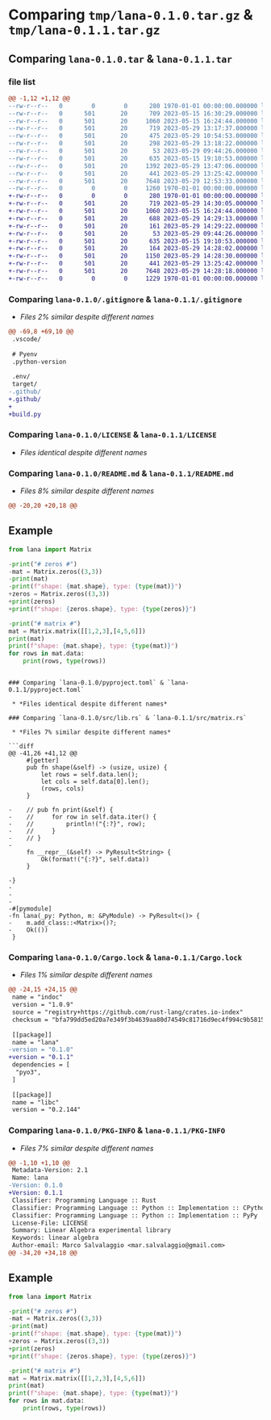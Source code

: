 # Comparing `tmp/lana-0.1.0.tar.gz` & `tmp/lana-0.1.1.tar.gz`

## Comparing `lana-0.1.0.tar` & `lana-0.1.1.tar`

### file list

```diff
@@ -1,12 +1,12 @@
--rw-r--r--   0        0        0      280 1970-01-01 00:00:00.000000 lana-0.1.0/Cargo.toml
--rw-r--r--   0      501       20      709 2023-05-15 16:30:29.000000 lana-0.1.0/.gitignore
--rw-r--r--   0      501       20     1060 2023-05-15 16:24:44.000000 lana-0.1.0/LICENSE
--rw-r--r--   0      501       20      719 2023-05-29 13:17:37.000000 lana-0.1.0/README.md
--rw-r--r--   0      501       20      475 2023-05-29 10:54:53.000000 lana-0.1.0/build.py
--rw-r--r--   0      501       20      298 2023-05-29 13:18:22.000000 lana-0.1.0/examples/example.py
--rw-r--r--   0      501       20       53 2023-05-29 09:44:26.000000 lana-0.1.0/lana/__init__.py
--rw-r--r--   0      501       20      635 2023-05-15 19:10:53.000000 lana-0.1.0/pyproject.toml
--rw-r--r--   0      501       20     1392 2023-05-29 13:47:06.000000 lana-0.1.0/src/lib.rs
--rw-r--r--   0      501       20      441 2023-05-29 13:25:42.000000 lana-0.1.0/test/test_matrix.py
--rw-r--r--   0      501       20     7648 2023-05-29 12:53:33.000000 lana-0.1.0/Cargo.lock
--rw-r--r--   0        0        0     1260 1970-01-01 00:00:00.000000 lana-0.1.0/PKG-INFO
+-rw-r--r--   0        0        0      280 1970-01-01 00:00:00.000000 lana-0.1.1/Cargo.toml
+-rw-r--r--   0      501       20      719 2023-05-29 14:30:05.000000 lana-0.1.1/.gitignore
+-rw-r--r--   0      501       20     1060 2023-05-15 16:24:44.000000 lana-0.1.1/LICENSE
+-rw-r--r--   0      501       20      688 2023-05-29 14:29:13.000000 lana-0.1.1/README.md
+-rw-r--r--   0      501       20      161 2023-05-29 14:29:22.000000 lana-0.1.1/examples/example.py
+-rw-r--r--   0      501       20       53 2023-05-29 09:44:26.000000 lana-0.1.1/lana/__init__.py
+-rw-r--r--   0      501       20      635 2023-05-15 19:10:53.000000 lana-0.1.1/pyproject.toml
+-rw-r--r--   0      501       20      164 2023-05-29 14:28:02.000000 lana-0.1.1/src/lib.rs
+-rw-r--r--   0      501       20     1150 2023-05-29 14:28:30.000000 lana-0.1.1/src/matrix.rs
+-rw-r--r--   0      501       20      441 2023-05-29 13:25:42.000000 lana-0.1.1/test/test_matrix.py
+-rw-r--r--   0      501       20     7648 2023-05-29 14:28:18.000000 lana-0.1.1/Cargo.lock
+-rw-r--r--   0        0        0     1229 1970-01-01 00:00:00.000000 lana-0.1.1/PKG-INFO
```

### Comparing `lana-0.1.0/.gitignore` & `lana-0.1.1/.gitignore`

 * *Files 2% similar despite different names*

```diff
@@ -69,8 +69,10 @@
 .vscode/
 
 # Pyenv
 .python-version
 
 .env/
 target/
-.github/
+.github/
+
+build.py
```

### Comparing `lana-0.1.0/LICENSE` & `lana-0.1.1/LICENSE`

 * *Files identical despite different names*

### Comparing `lana-0.1.0/README.md` & `lana-0.1.1/README.md`

 * *Files 8% similar despite different names*

```diff
@@ -20,20 +20,18 @@
 ```
 
 ## Example 
 
 ```python
 from lana import Matrix
 
-print("# zeros #")
-mat = Matrix.zeros((3,3))
-print(mat)
-print(f"shape: {mat.shape}, type: {type(mat)}")
+zeros = Matrix.zeros((3,3))
+print(zeros)
+print(f"shape: {zeros.shape}, type: {type(zeros)}")
 
-print("# matrix #")
 mat = Matrix.matrix([[1,2,3],[4,5,6]])
 print(mat)
 print(f"shape: {mat.shape}, type: {type(mat)}")
 for rows in mat.data:
     print(rows, type(rows))
 ```
```

### Comparing `lana-0.1.0/pyproject.toml` & `lana-0.1.1/pyproject.toml`

 * *Files identical despite different names*

### Comparing `lana-0.1.0/src/lib.rs` & `lana-0.1.1/src/matrix.rs`

 * *Files 7% similar despite different names*

```diff
@@ -41,26 +41,12 @@
     #[getter]
     pub fn shape(&self) -> (usize, usize) {
         let rows = self.data.len();
         let cols = self.data[0].len();
         (rows, cols)
     }
 
-    // pub fn print(&self) {
-    //     for row in self.data.iter() {
-    //         println!("{:?}", row);
-    //     }
-    // }
-
     fn __repr__(&self) -> PyResult<String> {
         Ok(format!("{:?}", self.data))
     }
 
-}
-
-
-
-#[pymodule]
-fn lana(_py: Python, m: &PyModule) -> PyResult<()> {
-    m.add_class::<Matrix>()?;
-    Ok(())
 }
```

### Comparing `lana-0.1.0/Cargo.lock` & `lana-0.1.1/Cargo.lock`

 * *Files 1% similar despite different names*

```diff
@@ -24,15 +24,15 @@
 name = "indoc"
 version = "1.0.9"
 source = "registry+https://github.com/rust-lang/crates.io-index"
 checksum = "bfa799dd5ed20a7e349f3b4639aa80d74549c81716d9ec4f994c9b5815598306"
 
 [[package]]
 name = "lana"
-version = "0.1.0"
+version = "0.1.1"
 dependencies = [
  "pyo3",
 ]
 
 [[package]]
 name = "libc"
 version = "0.2.144"
```

### Comparing `lana-0.1.0/PKG-INFO` & `lana-0.1.1/PKG-INFO`

 * *Files 7% similar despite different names*

```diff
@@ -1,10 +1,10 @@
 Metadata-Version: 2.1
 Name: lana
-Version: 0.1.0
+Version: 0.1.1
 Classifier: Programming Language :: Rust
 Classifier: Programming Language :: Python :: Implementation :: CPython
 Classifier: Programming Language :: Python :: Implementation :: PyPy
 License-File: LICENSE
 Summary: Linear Algebra experimental library
 Keywords: linear algebra
 Author-email: Marco Salvalaggio <mar.salvalaggio@gmail.com>
@@ -34,20 +34,18 @@
 ```
 
 ## Example 
 
 ```python
 from lana import Matrix
 
-print("# zeros #")
-mat = Matrix.zeros((3,3))
-print(mat)
-print(f"shape: {mat.shape}, type: {type(mat)}")
+zeros = Matrix.zeros((3,3))
+print(zeros)
+print(f"shape: {zeros.shape}, type: {type(zeros)}")
 
-print("# matrix #")
 mat = Matrix.matrix([[1,2,3],[4,5,6]])
 print(mat)
 print(f"shape: {mat.shape}, type: {type(mat)}")
 for rows in mat.data:
     print(rows, type(rows))
 ```
```

